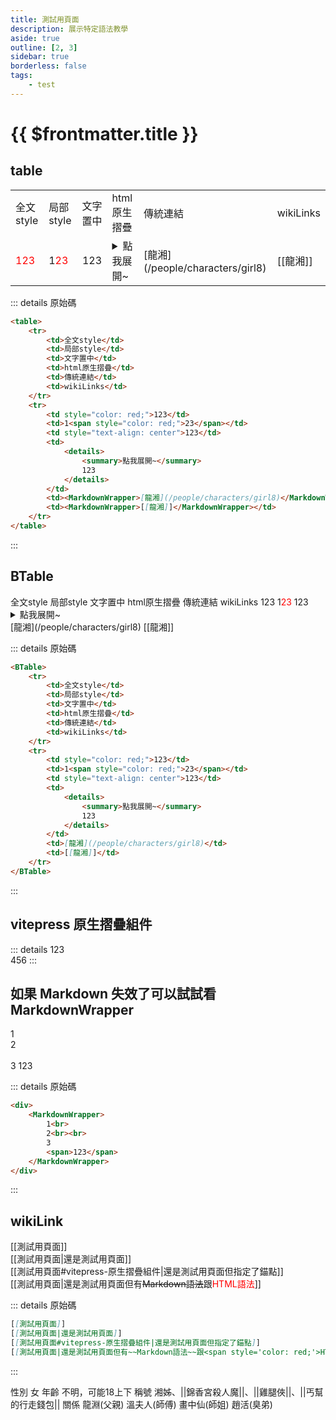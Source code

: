 ```yaml
---
title: 測試用頁面
description: 展示特定語法教學
aside: true
outline: [2, 3]
sidebar: true
borderless: false
tags:
    - test
---
```


# {{ $frontmatter.title }}

## table

<table>
    <tr>
        <td>全文style</td>
        <td>局部style</td>
        <td>文字置中</td>
        <td>html原生摺疊</td>
        <td>傳統連結</td>
        <td>wikiLinks</td>
    </tr>
    <tr>
        <td style='color: red;'>123</td>
        <td>1<span style='color: red;'>23</span></td>
        <td style='text-align: center'>123</td>
        <td><details><summary>點我展開~</summary>123</details></td>
        <td><MarkdownWrapper>[龍湘](/people/characters/girl8)</MarkdownWrapper></td>
        <td><MarkdownWrapper>[[龍湘]]</MarkdownWrapper></td>
    </tr>
</table>

::: details 原始碼

```markdown
<table>
    <tr>
        <td>全文style</td>
        <td>局部style</td>
        <td>文字置中</td>
        <td>html原生摺疊</td>
        <td>傳統連結</td>
        <td>wikiLinks</td>
    </tr>
    <tr>
        <td style="color: red;">123</td>
        <td>1<span style="color: red;">23</span></td>
        <td style="text-align: center">123</td>
        <td>
            <details>
                <summary>點我展開~</summary>
                123
            </details>
        </td>
        <td><MarkdownWrapper>[龍湘](/people/characters/girl8)</MarkdownWrapper></td>
        <td><MarkdownWrapper>[[龍湘]]</MarkdownWrapper></td>
    </tr>
</table>
```

:::

## BTable

<BTable>
    <tr>
        <td>全文style</td>
        <td>局部style</td>
        <td>文字置中</td>
        <td>html原生摺疊</td>
        <td>傳統連結</td>
        <td>wikiLinks</td>
    </tr>
    <tr>
        <td style='color: red;'>123</td>
        <td>1<span style='color: red;'>23</span></td>
        <td style='text-align: center'>123</td>
        <td><details><summary>點我展開~</summary>123</details></td>
        <td>[龍湘](/people/characters/girl8)</td>
        <td>[[龍湘]]</td>
    </tr>
</BTable>

::: details 原始碼

```markdown
<BTable>
    <tr>
        <td>全文style</td>
        <td>局部style</td>
        <td>文字置中</td>
        <td>html原生摺疊</td>
        <td>傳統連結</td>
        <td>wikiLinks</td>
    </tr>
    <tr>
        <td style="color: red;">123</td>
        <td>1<span style="color: red;">23</span></td>
        <td style="text-align: center">123</td>
        <td>
            <details>
                <summary>點我展開~</summary>
                123
            </details>
        </td>
        <td>[龍湘](/people/characters/girl8)</td>
        <td>[[龍湘]]</td>
    </tr>
</BTable>
```

:::

## vitepress 原生摺疊組件

::: details
123  
456
:::

## 如果 Markdown 失效了可以試試看 MarkdownWrapper

<div>
    <MarkdownWrapper>
        1<br>
        2<br><br>
        3
        <span>123</span>
    </MarkdownWrapper>
</div>

::: details 原始碼

```markdown
<div>
    <MarkdownWrapper>
        1<br>
        2<br><br>
        3
        <span>123</span>
    </MarkdownWrapper>
</div>
```

:::

## wikiLink

[[測試用頁面]]  
[[測試用頁面|還是測試用頁面]]  
[[測試用頁面#vitepress-原生摺疊組件|還是測試用頁面但指定了錨點]]  
[[測試用頁面|還是測試用頁面但有~~Markdown語法~~跟<span style='color: red;'>HTML語法</span>]]

::: details 原始碼

```markdown
[[測試用頁面]]  
[[測試用頁面|還是測試用頁面]]  
[[測試用頁面#vitepress-原生摺疊組件|還是測試用頁面但指定了錨點]]  
[[測試用頁面|還是測試用頁面但有~~Markdown語法~~跟<span style='color: red;'>HTML語法</span>]]
```

:::

<ChTabs position="bottom">
  <ChTab title="龍湘">
    <ChBg
      src='/images/characters/girl_8/normal.png' 
      position='right'/>
    <ChName nameZh='龍湘' nameEn='Long Xiang' position='right' />
    <ChTable>
      <ChTr>
        <ChTd isTitle=true>
          性別
        </ChTd>
        <ChTd>
          女
        </ChTd>
      </ChTr>
      <ChTr>
        <ChTd isTitle=true>
          年齡
        </ChTd>
        <ChTd>
          不明，可能18上下
        </ChTd>
      </ChTr>
      <ChTr>
        <ChTd isTitle=true position='center'>
          稱號
        </ChTd>
      </ChTr>
      <ChTr>
        <ChTd position='center'>
          湘姊、||錦香宮殺人魔||、||雞腿俠||、||丐幫的行走錢包||
        </ChTd>
      </ChTr>
      <ChTr>
        <ChTd isTitle=true position='center'>
          關係
        </ChTd>
      </ChTr>
      <ChTr>
        <ChTd position='center'>
          龍淵(父親)
        </ChTd>
      </ChTr>
      <ChTr>
        <ChTd position='center'>  
            溫夫人(師傅)
        </ChTd>
      </ChTr>
      <ChTr>
        <ChTd position='center'>
          畫中仙(師姐)
        </ChTd>
      </ChTr>
      <ChTr>
        <ChTd position='center'>
          趙活(臭弟)
        </ChTd>
      </ChTr>
    </ChTable>
  </ChTab>
  <ChTab title="debug">
    <ChC 
      src='/images/characters/girl_8/girl8_drumstick.png' 
      position='right'
      :animation=true />
  </ChTab>
  <ChTab title="debug">
    <ChBg src='/images/characters/girl_8/laugh2.png'
          position='left'
          :animation=true />
    <ChName 
      nameZh='小師妹'
      nameEn='唐默鈴'
      position='classic'/>
  </ChTab>
  <ChTab title="戰鬥">
    <ChBg src='/images/characters/girl_8/angry3.png'
          position='right'
          :animation=true />
    <ChName 
      nameZh='戰鬥'
      nameEn='Fight'/>
  </ChTab>
</ChTabs>
